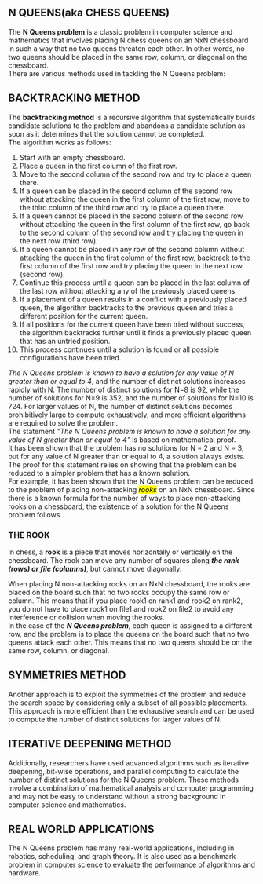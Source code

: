 ## N QUEENS(aka CHESS QUEENS)
The <strong>N Queens problem</strong> is a classic problem in computer science and mathematics that involves placing N chess queens on an NxN chessboard in such a way that no two queens threaten each other. In other words, no two queens should be placed in the same row, column, or diagonal on the chessboard.<br> There are various methods used in tackling the N Queens problem:

<h2>BACKTRACKING METHOD</h2>
The <strong>backtracking method</strong> is a recursive algorithm that systematically builds candidate solutions to the problem and abandons a candidate solution as soon as it determines that the solution cannot be completed.<br> The algorithm works as follows:
<ol>
<li>Start with an empty chessboard.</li>
<li>Place a queen in the first column of the first row.</li>
<li>Move to the second column of the second row and try to place a queen there.</li>
<li>If a queen can be placed in the second column of the second row without attacking the queen in the first column of the first row, move to the third column of the third row and try to place a queen there.</li>
<li>If a queen cannot be placed in the second column of the second row without attacking the queen in the first column of the first row, go back to the second column of the second row and try placing the queen in the next row (third row).</li> 
<li>If a queen cannot be placed in any row of the second column without attacking the queen in the first column of the first row, backtrack to the first column of the first row and try placing the queen in the next row (second row).</li>
<li>Continue this process until a queen can be placed in the last column of the last row without attacking any of the previously placed queens.</li>
<li>If a placement of a queen results in a conflict with a previously placed queen, the algorithm backtracks to the previous queen and tries a different position for the current queen.</li>
<li>If all positions for the current queen have been tried without success, the algorithm backtracks further until it finds a previously placed queen that has an untried position.</li> 
<li>This process continues until a solution is found or all possible configurations have been tried.</li>
</ol>
<em>The N Queens problem is known to have a solution for any value of N greater than or equal to 4</em>, and the number of distinct solutions increases rapidly with N. The number of distinct solutions for N=8 is 92, while the number of solutions for N=9 is 352, and the number of solutions for N=10 is 724. For larger values of N, the number of distinct solutions becomes prohibitively large to compute exhaustively, and more efficient algorithms are required to solve the problem.<br>
The statement <em>"The N Queens problem is known to have a solution for any value of N greater than or equal to 4"</em> is based on mathematical proof.
<br>
It has been shown that the problem has no solutions for N = 2 and N = 3, but for any value of N greater than or equal to 4, a solution always exists. The proof for this statement relies on showing that the problem can be reduced to a simpler problem that has a known solution.
<br>
For example, it has been shown that the N Queens problem can be reduced to the problem of placing non-attacking <em><mark>rooks</mark></em> on an NxN chessboard. Since there is a known formula for the number of ways to place non-attacking rooks on a chessboard, the existence of a solution for the N Queens problem follows.<br>
<h3>THE ROOK</h3>
In chess, a <strong>rook</strong> is a piece that moves horizontally or vertically on the chessboard. The rook can move any number of squares along <em><strong>the rank (rows) or file (columns)</strong></em>, but cannot move diagonally.<br>

When placing N non-attacking rooks on an NxN chessboard, the rooks are placed on the board such that no two rooks occupy the same row or column. This means that if you place rook1 on rank1 and rook2 on rank2, you do not have to place rook1 on file1 and rook2 on file2 to avoid any interference or collision when moving the rooks.
<br>
In the case of the <em><strong>N Queens problem</strong></em>, each queen is assigned to a different row, and the problem is to place the queens on the board such that no two queens attack each other. This means that no two queens should be on the same row, column, or diagonal.
<br>
<h2>SYMMETRIES METHOD</h2>
Another approach is to exploit the symmetries of the problem and reduce the search space by considering only a subset of all possible placements. This approach is more efficient than the exhaustive search and can be used to compute the number of distinct solutions for larger values of N.
<br>
<h2>ITERATIVE DEEPENING METHOD</h2>
Additionally, researchers have used advanced algorithms such as iterative deepening, bit-wise operations, and parallel computing to calculate the number of distinct solutions for the N Queens problem. These methods involve a combination of mathematical analysis and computer programming and may not be easy to understand without a strong background in computer science and mathematics.
<br>
<h2>REAL WORLD APPLICATIONS</h2>
The N Queens problem has many real-world applications, including in robotics, scheduling, and graph theory. It is also used as a benchmark problem in computer science to evaluate the performance of algorithms and hardware.
